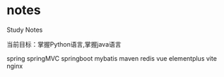 # notes
Study Notes

当前目标：掌握Python语言,掌握java语言

spring
springMVC
springboot
mybatis
maven
redis
vue
elementplus
vite
nginx
